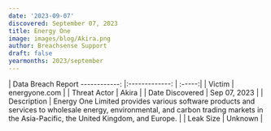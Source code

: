 ```yaml
---
date: '2023-09-07'
discovered: September 07, 2023
title: Energy One
image: images/blog/Akira.png
author: Breachsense Support
draft: false
yearmonths: 2023/september
---
```



| Data Breach Report
------------:     |:-------------:    | :-----:|
| Victim      | energyone.com      | 
| Threat Actor      | Akira      | 
| Date Discovered      | Sep 07, 2023      | 
| Description      | Energy One Limited provides various software products and services to wholesale energy, environmental, and carbon trading markets in the Asia-Pacific, the United Kingdom, and Europe.      | 
| Leak Size      | Unknown      | 


